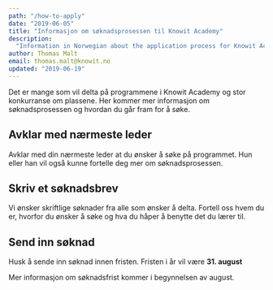 ```yaml
---
path: "/how-to-apply"
date: "2019-06-05"
title: "Informasjon om søknadsprosessen til Knowit Academy"
description:
  "Information in Norwegian about the application process for Knowit Academy"
author: Thomas Malt
email: thomas.malt@knowit.no
updated: "2019-06-19"
---
```


Det er mange som vil delta på programmene i Knowit Academy og stor konkurranse
om plassene. Her kommer mer informasjon om søknadsprosessen og hvordan du går
fram for å søke.

## Avklar med nærmeste leder

Avklar med din nærmeste leder at du ønsker å søke på programmet. Hun eller han
vil også kunne fortelle deg mer om søknadsprosessen.

## Skriv et søknadsbrev

Vi ønsker skriftlige søknader fra alle som ønsker å delta. Fortell oss hvem du
er, hvorfor du ønsker å søke og hva du håper å benytte det du lærer til.

## Send inn søknad

Husk å sende inn søknad innen fristen. Fristen i år vil være <b>31. august</b>

Mer informasjon om søknadsfrist kommer i begynnelsen av august.
